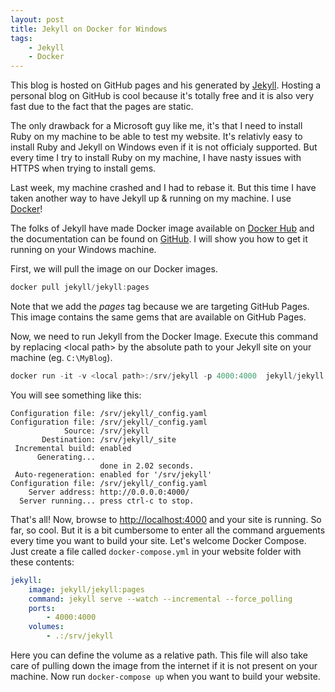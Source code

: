 ```yaml
---
layout: post
title: Jekyll on Docker for Windows
tags:
    - Jekyll
    - Docker
---
```


This blog is hosted on GitHub pages and his generated by [Jekyll](https://jekyllrb.com). Hosting a personal blog on GitHub is cool because it's totally free and it is also very fast due to the fact that the pages are static.

The only drawback for a Microsoft guy like me, it's that I need to install Ruby on my machine to be able to test my website. It's relativly easy to install Ruby and Jekyll on Windows even if it is not officialy supported. But every time I try to install Ruby on my machine, I have nasty issues with HTTPS when trying to install gems. 

Last week, my machine crashed and I had to rebase it. But this time I have taken another way to have Jekyll up & running on my machine. I use [Docker](https://www.docker.com)! 

The folks of Jekyll have made Docker image available on [Docker Hub](https://hub.docker.com/r/jekyll/jekyll/) and the documentation can be found on [GitHub](https://github.com/jekyll/docker/wiki/Usage:-Running). I will show you how to get it running on your Windows machine.

First, we will pull the image on our Docker images.

```PowerShell
docker pull jekyll/jekyll:pages
```

Note that we add the *pages* tag because we are targeting GitHub Pages. This image contains the same gems that are available on GitHub Pages.

Now, we need to run Jekyll from the Docker Image. Execute this command by replacing \<local path\> by the absolute path to your Jekyll site on your machine (eg. `C:\MyBlog`).

```PowerShell
docker run -it -v <local path>:/srv/jekyll -p 4000:4000  jekyll/jekyll:pages jekyll serve --watch --incremental --force_polling
``` 

You will see something like this:

```
Configuration file: /srv/jekyll/_config.yaml
Configuration file: /srv/jekyll/_config.yaml
            Source: /srv/jekyll
       Destination: /srv/jekyll/_site
 Incremental build: enabled
      Generating...
                    done in 2.02 seconds.
 Auto-regeneration: enabled for '/srv/jekyll'
Configuration file: /srv/jekyll/_config.yaml
    Server address: http://0.0.0.0:4000/
  Server running... press ctrl-c to stop.
```

That's all! Now, browse to [http://localhost:4000](http://localhost:4000) and your site is running.
So far, so cool. But it is a bit cumbersome to enter all the command arguements every time you want to build your site. Let's welcome Docker Compose. Just create a file called `docker-compose.yml` in your website folder with these contents:

```YAML
jekyll:
    image: jekyll/jekyll:pages
    command: jekyll serve --watch --incremental --force_polling
    ports:
        - 4000:4000
    volumes:
        - .:/srv/jekyll
```

Here you can define the volume as a relative path. This file will also take care of pulling down the image from the internet if it is not present on your machine. Now run `docker-compose up` when you want to build your website.


